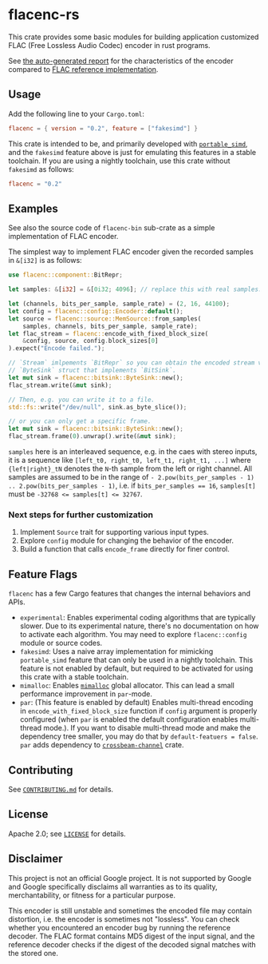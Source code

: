 # flacenc-rs

This crate provides some basic modules for building application customized FLAC
(Free Lossless Audio Codec) encoder in rust programs.

See [the auto-generated report](report/report.md) for the characteristics of the
encoder compared to
[FLAC reference implementation](https://xiph.org/flac/download.html).

## Usage

Add the following line to your `Cargo.toml`:

```toml
flacenc = { version = "0.2", feature = ["fakesimd"] }
```

This crate is intended to be, and primarily developed with
[`portable_simd`](https://github.com/rust-lang/project-portable-simd), and the
`fakesimd` feature above is just for emulating this features in a stable
toolchain. If you are using a nightly toolchain, use this crate without
`fakesimd` as follows:

```toml
flacenc = "0.2"
```

## Examples

See also the source code of `flacenc-bin` sub-crate as a simple implementation
of FLAC encoder.

The simplest way to implement FLAC encoder given the recorded samples in
`&[i32]` is as follows:

```rust
use flacenc::component::BitRepr;

let samples: &[i32] = &[0i32; 4096]; // replace this with real samples.

let (channels, bits_per_sample, sample_rate) = (2, 16, 44100);
let config = flacenc::config::Encoder::default();
let source = flacenc::source::MemSource::from_samples(
    samples, channels, bits_per_sample, sample_rate);
let flac_stream = flacenc::encode_with_fixed_block_size(
    &config, source, config.block_sizes[0]
).expect("Encode failed.");

// `Stream` imlpements `BitRepr` so you can obtain the encoded stream via
// `ByteSink` struct that implements `BitSink`.
let mut sink = flacenc::bitsink::ByteSink::new();
flac_stream.write(&mut sink);

// Then, e.g. you can write it to a file.
std::fs::write("/dev/null", sink.as_byte_slice());

// or you can only get a specific frame.
let mut sink = flacenc::bitsink::ByteSink::new();
flac_stream.frame(0).unwrap().write(&mut sink);
```

`samples` here is an interleaved sequence, e.g. in the caes with stereo inputs,
it is a sequence like `[left_t0, right_t0, left_t1, right_t1, ...]` where
`{left|right}_tN` denotes the `N`-th sample from the left or right channel. All
samples are assumed to be in the range of `- 2.pow(bits_per_samples - 1) ..
2.pow(bits_per_samples - 1)`, i.e. if `bits_per_samples == 16`, `samples[t]`
must be `-32768 <= samples[t] <= 32767`.

### Next steps for further customization

1.  Implement `Source` trait for supporting various input types.
2.  Explore `config` module for changing the behavior of the encoder.
3.  Build a function that calls `encode_frame` directly for finer control.

## Feature Flags

`flacenc` has a few Cargo features that changes the internal behaviors and APIs.

-   `experimental`: Enables experimental coding algorithms that are typically
    slower. Due to its experimental nature, there's no documentation on how to
    activate each algorithm. You may need to explore `flacenc::config` module or
    source codes.
-   `fakesimd`: Uses a naive array implementation for mimicking `portable_simd`
    feature that can only be used in a nightly toolchain. This feature is not
    enabled by default, but required to be activated for using this crate with a
    stable toolchain.
-   `mimalloc`: Enables [`mimalloc`](https://crates.io/crates/mimalloc) global
    allocator. This can lead a small performance improvement in `par`-mode.
-   `par`: (This feature is enabled by default) Enables multi-thread encoding in
    `encode_with_fixed_block_size` function if `config` argument is properly
    configured (when `par` is enabled the default configuration enables
    multi-thread mode.). If you want to disable multi-thread mode and make the
    dependency tree smaller, you may do that by `default-featuers = false`.
    `par` adds dependency to
    [`crossbeam-channel`](https://crates.io/crates/crossbeam-channel) crate.

## Contributing

See [`CONTRIBUTING.md`](CONTRIBUTING.md) for details.

## License

Apache 2.0; see [`LICENSE`](LICENSE.md) for details.

## Disclaimer

This project is not an official Google project. It is not supported by Google
and Google specifically disclaims all warranties as to its quality,
merchantability, or fitness for a particular purpose.

This encoder is still unstable and sometimes the encoded file may contain
distortion, i.e. the encoder is sometimes not "lossless". You can check whether
you encountered an encoder bug by running the reference decoder. The FLAC format
contains MD5 digest of the input signal, and the reference decoder checks if the
digest of the decoded signal matches with the stored one.
